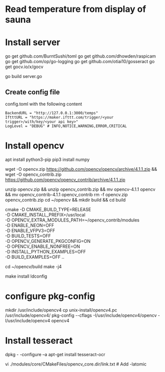 # Read temperature from display of sauna

# Install server

go get github.com/BurntSushi/toml
go get github.com/dhowden/raspicam
go get github.com/op/go-logging
go get github.com/otiai10/gosseract
go get gocv.io/x/gocv

go build server.go

## Create config file

config.toml with the following content

```
BackendURL = "http://127.0.0.1:3000/temps"
IftttURL = "https://maker.ifttt.com/trigger/<your trigger>/with/key/<your api key>"
LogLevel = "DEBUG" # INFO,NOTICE,WARNING,ERROR,CRITICAL
```

# Install opencv

apt install python3-pip
pip3 install numpy

wget -O opencv.zip https://github.com/opencv/opencv/archive/4.1.1.zip && wget -O opencv_contrib.zip https://github.com/opencv/opencv_contrib/archive/4.1.1.zip

unzip opencv.zip && unzip opencv_contrib.zip && mv opencv-4.1.1 opencv && mv opencv_contrib-4.1.1 opencv_contrib
rm -f opencv.zip opencv_contrib.zip
cd ~/opencv && mkdir build && cd build

cmake -D CMAKE_BUILD_TYPE=RELEASE \
    -D CMAKE_INSTALL_PREFIX=/usr/local \
    -D OPENCV_EXTRA_MODULES_PATH=~/opencv_contrib/modules \
    -D ENABLE_NEON=OFF \
    -D ENABLE_VFPV3=OFF \
    -D BUILD_TESTS=OFF \
    -D OPENCV_GENERATE_PKGCONFIG=ON \
    -D OPENCV_ENABLE_NONFREE=ON \
    -D INSTALL_PYTHON_EXAMPLES=OFF \
    -D BUILD_EXAMPLES=OFF ..

cd ~/opencv/build
make -j4

make install
ldconfig

# configure pkg-config
mkdir /usr/include/opencv4
cp unix-install/opencv4.pc /usr/include/opencv4/
pkg-config --cflags -I/usr/include/opencv4/opencv -I/usr/include/opencv4 opencv4


# Install tesseract

dpkg - -configure –a
apt-get install tesseract-ocr



vi ./modules/core/CMakeFiles/opencv_core.dir/link.txt # Add -latomic